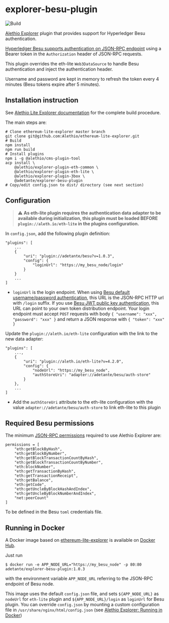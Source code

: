 # explorer-besu-plugin

![Build](https://github.com/adetante/explorer-besu-plugin/workflows/Build/badge.svg)

[Alethio Explorer](https://github.com/Alethio/ethereum-lite-explorer) plugin that provides support for Hyperledger Besu authentication.

[Hyperledger Besu supports authentication on JSON-RPC endpoint](https://besu.hyperledger.org/en/stable/HowTo/Interact/APIs/Authentication/) using a Bearer token in the `Authorization` header of JSON-RPC requests.

This plugin overrides the eth-lite `Web3DataSource` to handle Besu authentication and inject the authentication header.

Username and password are kept in memory to refresh the token every 4 minutes (Besu tokens expire after 5 minutes).

## Installation instruction

See [Alethio Lite Explorer documentation](https://github.com/Alethio/ethereum-lite-explorer/blob/master/README.md) for the complete build procedure.

The main steps are:
```
# Clone ethereum-lite-explorer master branch
git clone git@github.com:Alethio/ethereum-lite-explorer.git
# Build
npm install
npm run build
# Install plugins
npm i -g @alethio/cms-plugin-tool
acp install \
    @alethio/explorer-plugin-eth-common \
    @alethio/explorer-plugin-eth-lite \
    @alethio/explorer-plugin-3box \
    @adetante/explorer-besu-plugin
# Copy/edit config.json to dist/ directory (see next section)
```

## Configuration

> :warning: **As eth-lite plugin requires the authentication data adapter to be available during initialization, this plugin must be loaded BEFORE `plugin://aleth.io/eth-lite` in the plugins configuration.**

In `config.json`, add the following plugin definition:
```
"plugins": [
    ...
    {
        "uri": "plugin://adetante/besu?v=1.0.3",
        "config": {
            "loginUrl": "https://my_besu_node/login"
        }
    }
    ...
]
```


* `loginUrl` is the login endpoint.
 When using [Besu default username/password authentication](https://besu.hyperledger.org/en/stable/HowTo/Interact/APIs/Authentication/#username-and-password-authentication), this URL is the JSON-RPC HTTP url with `/login` suffix.
 If you use [Besu JWT public key authentication](https://besu.hyperledger.org/en/stable/HowTo/Interact/APIs/Authentication/#jwt-public-key-authentication), this URL can point to your own token distribution endpoint. Your login endpoint must accept `POST` requests with body `{ "username": "xxx", "password": "xxx" }` and return a JSON response with `{ "token": "xxx" }`

Update the `plugin://aleth.io/eth-lite` configuration with the link to the new data adapter:
```
"plugins": [
    ...,
    {
        "uri": "plugin://aleth.io/eth-lite?v=4.2.0",
        "config": {
            "nodeUrl": "https://my_besu_node",
            "authStoreUri": "adapter://adetante/besu/auth-store"
        }
    },
    ...
]
```

* Add the `authStoreUri` attribute to the eth-lite configuration with the value `adapter://adetante/besu/auth-store` to link eth-lite to this plugin

## Required Besu permissions

The minimum [JSON-RPC permissions](https://besu.hyperledger.org/en/stable/HowTo/Interact/APIs/Authentication/#json-rpc-permissions) required to use Alethio Explorer are:

```
permissions = [
    "eth:getBlockByHash",
    "eth:getBlockByNumber",
    "eth:getBlockTransactionCountByHash",
    "eth:getBlockTransactionCountByNumber",
    "eth:blockNumber",
    "eth:getTransactionByHash",
    "eth:getTransactionReceipt",
    "eth:getBalance",
    "eth:getCode",
    "eth:getUncleByBlockHashAndIndex",
    "eth:getUncleByBlockNumberAndIndex",
    "net:peerCount"
]
```

To be defined in the Besu `toml` credentials file.

## Running in Docker

A Docker image based on [ethereum-lite-explorer](https://hub.docker.com/r/alethio/ethereum-lite-explorer) is available on [Docker Hub](https://hub.docker.com/r/adetante/explorer-besu-plugin).

Just run

```
$ docker run -e APP_NODE_URL="https://my_besu_node" -p 80:80 adetante/explorer-besu-plugin:1.0.3
```

with the environment variable `APP_NODE_URL` referring to the JSON-RPC endpoint of Besu node.

This image uses the default `config.json` file, and sets `${APP_NODE_URL}` as `nodeUrl` for `eth-lite` plugin and `${APP_NODE_URL}/login` as `loginUrl` for Besu plugin. You can override `config.json` by mounting a custom configuration file in `/usr/share/nginx/html/config.json` (see [Alethio Explorer: Running in Docker](https://github.com/Alethio/ethereum-lite-explorer#running-in-docker))
